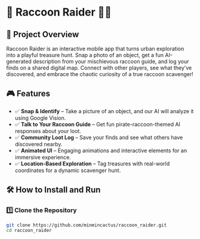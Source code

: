 # 🦝 Raccoon Raider 🏴‍☠️  

## 🚀 Project Overview  
Raccoon Raider is an interactive mobile app that turns urban exploration into a playful treasure hunt. Snap a photo of an object, get a fun AI-generated description from your mischievous raccoon guide, and log your finds on a shared digital map. Connect with other players, see what they’ve discovered, and embrace the chaotic curiosity of a true raccoon scavenger!  

## 🎮 Features  
- ✅ **Snap & Identify** – Take a picture of an object, and our AI will analyze it using Google Vision.  
- ✅ **Talk to Your Raccoon Guide** – Get fun pirate-raccoon-themed AI responses about your loot.  
- ✅ **Community Loot Log** – Save your finds and see what others have discovered nearby.  
- ✅ **Animated UI** – Engaging animations and interactive elements for an immersive experience.  
- ✅ **Location-Based Exploration** – Tag treasures with real-world coordinates for a dynamic scavenger hunt.  

## 🛠️ How to Install and Run  

### 1️⃣ Clone the Repository  
```sh
git clone https://github.com/minmincactus/raccoon_raider.git
cd raccoon_raider
